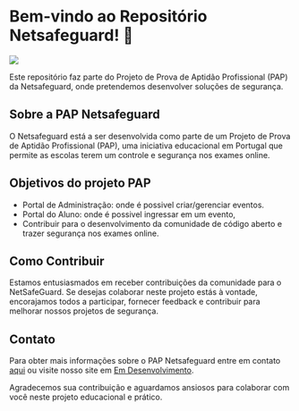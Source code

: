 # Bem-vindo ao Repositório Netsafeguard! 👋

<img src="https://github.com/NetSafeGuard/NetSafeGuard/assets/75593113/6246054b-edad-4ef9-b427-9e841a83bb2a">

Este repositório faz parte do Projeto de Prova de Aptidão Profissional (PAP) da Netsafeguard, onde pretendemos desenvolver soluções de segurança.

## Sobre a PAP Netsafeguard

O Netsafeguard está a ser desenvolvida como parte de um Projeto de Prova de Aptidão Profissional (PAP), uma iniciativa educacional em Portugal que permite as escolas terem um controle e segurança nos exames online.

## Objetivos do projeto PAP

- Portal de Administração: onde é possivel criar/gerenciar eventos.
- Portal do Aluno: onde é possivel ingressar em um evento,
- Contribuir para o desenvolvimento da comunidade de código aberto e trazer segurança nos exames online.

## Como Contribuir

Estamos entusiasmados em receber contribuições da comunidade para o NetSafeGuard. Se desejas colaborar neste projeto estás à vontade, encorajamos todos a participar, fornecer feedback e contribuir para melhorar nossos projetos de segurança.

## Contato

Para obter mais informações sobre o PAP Netsafeguard entre em contato [aqui](mailto:contactojoaosilva@gmail.com) ou visite nosso site em [Em Desenvolvimento](https://emdesenvolvimento.com).

Agradecemos sua contribuição e aguardamos ansiosos para colaborar com você neste projeto educacional e prático.
